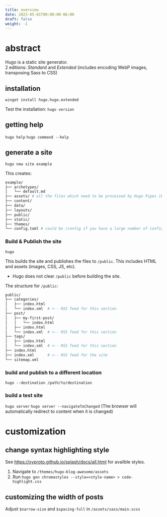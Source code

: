 ```yaml
---
title: overview
date: 2023-05-01T00:00:00-06:00
draft: false
weight: -1
---
```


# abstract
Hugo is a static site generator.  
2 editions: *Standard* and *Extended* (includes encoding WebP images, transposing Sass to CSS)

## installation
`winget install hugo.hugo.extended`

Test the installation:  `hugo version`

## getting help
`hugo help`
`hugo command --help`

## generate a site
`hugo new site example`

This creates:
```bash
example/
├── archetypes/
│   └── default.md
├── assets/ # all the files which need to be processed by Hugo Pipes (Hugo's asset processing engine)
├── content/
├── data/
├── layouts/
├── public/
├── static/
├── themes/
└── config.toml # could be /config if you have a large number of configuration directives
```

### Build & Publish the site
`hugo`

This builds the site and publishes the files to `/public`.  This includes HTML and assets (images, CSS, JS, etc).
- Hugo does not clear `/public` before building the site.

The structure for `/public`:
```bash
public/
├── categories/
│   ├── index.html
│   └── index.xml  # <-- RSS feed for this section
├── post/
│   ├── my-first-post/
│   │   └── index.html
│   ├── index.html
│   └── index.xml  # <-- RSS feed for this section
├── tags/
│   ├── index.html
│   └── index.xml  # <-- RSS feed for this section
├── index.html
├── index.xml      # <-- RSS feed for the site
└── sitemap.xml
```
### build and publish to a different location
`hugo --destination /path/to/destination`

### build a test site
`hugo server`
`hugo server --navigateToChanged` (The browser will automatically redirect to content when it is changed)

# customization
## change syntax highlighting style
See https://xyproto.github.io/splash/docs/all.html for availble styles.

1. Navigate to `/themes/hugo-blog-awesome/assets`
2. Run `hugo gen chromastyles --style=<style-name> > code-highlight.css`

## customizing the width of posts
Adjust `$narrow-size` and `$spacing-full` in `/assets/sass/main.scss`
